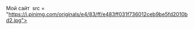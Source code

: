 <hi> Мой сайт </hi>
<img> src = "https://i.pinimg.com/originals/e4/83/ff/e483ff031f736012ceb9be5fd2010bd2.jpg">